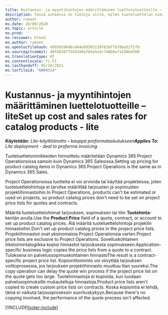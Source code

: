 ```yaml
---
title: Kustannus- ja myyntihintojen määrittäminen luettelotuotteille – lite
description: Tässä aiheessa on tietoja siitä, miten tuoteluettelon nimikkeiden kustannus- ja myyntihinnat määritetään.
author: rumant
ms.date: 10/09/2020
ms.topic: article
ms.prod: ''
ms.reviewer: kfend
ms.author: rumant
ms.openlocfilehash: 4995859696c844e99593139f63dffbf86a52f2f0
ms.sourcegitcommit: 40f68387f594180af64a5e5c748b6efa188bd300
ms.translationtype: HT
ms.contentlocale: fi-FI
ms.lasthandoff: 05/10/2021
ms.locfileid: "6004314"
---
```

# <a name="set-up-cost-and-sales-rates-for-catalog-products---lite"></a><span data-ttu-id="8cb58-103">Kustannus- ja myyntihintojen määrittäminen luettelotuotteille – lite</span><span class="sxs-lookup"><span data-stu-id="8cb58-103">Set up cost and sales rates for catalog products - lite</span></span>

<span data-ttu-id="8cb58-104">_**Käytetään:** Lite-käyttöönotto – kauppa proformalaskutukseen_</span><span class="sxs-lookup"><span data-stu-id="8cb58-104">_**Applies To:** Lite deployment - deal to proforma invoicing_</span></span>


<span data-ttu-id="8cb58-105">Tuoteluettelonimikkeiden hinnoittelu määritetään Dynamics 365 Project Operationsissa samoin kuin Dynamics 365 Salesissa.</span><span class="sxs-lookup"><span data-stu-id="8cb58-105">Setting up pricing for product catalog items in Dynamics 365 Project Operations is the same as in Dynamics 365 Sales.</span></span>

<span data-ttu-id="8cb58-106">Project Operationsissa tuotteita ei voi arvioida tai käyttää projekteissa, joten tuoteluettelohintoja ei tarvitse määrittää tarjousten ja sopimusten projektihinnastoihin.</span><span class="sxs-lookup"><span data-stu-id="8cb58-106">In Project Operations, products can't be estimated or used on projects, so product catalog prices don't need to be set on project price lists for quotes and contracts.</span></span>

<span data-ttu-id="8cb58-107">Määritä tuoteluettelohinnat tarjouksen, sopimuksen tai tilin **Tuotehinta**-kentän avulla.</span><span class="sxs-lookup"><span data-stu-id="8cb58-107">Use the **Product Price** field of a quote, contract, or account to set up product catalog prices.</span></span> <span data-ttu-id="8cb58-108">Älä määritä tuoteluettelohintoja projektin hinnastoihin.</span><span class="sxs-lookup"><span data-stu-id="8cb58-108">Don't set up product catalog prices in the project price lists.</span></span> <span data-ttu-id="8cb58-109">Projektihinnastot ovat yksinomaisia Project Operationsia varten.</span><span class="sxs-lookup"><span data-stu-id="8cb58-109">Project price lists are exclusive to Project Operations.</span></span> <span data-ttu-id="8cb58-110">Sovelluskohtainen liiketoimintalogiikka kopioi hinnastot tarjouksesta sopimukseen.</span><span class="sxs-lookup"><span data-stu-id="8cb58-110">Application-specific business logic copies the price lists from a quote to a contract.</span></span> <span data-ttu-id="8cb58-111">Tuloksena on palvelussopimuskohtainen hinnasto</span><span class="sxs-lookup"><span data-stu-id="8cb58-111">The result is a contract-specific project price list.</span></span> <span data-ttu-id="8cb58-112">Kopiointitoiminto voi viivyttää tarjouksen voittoprosessia, jos tarjouksen projektihinnasto muuttuu liian suureksi.</span><span class="sxs-lookup"><span data-stu-id="8cb58-112">The copy operation can delay the quote win process if the project price list on the quote gets too large.</span></span> <span data-ttu-id="8cb58-113">Tuotehinnastoja ei kopioida, kun luodaan palvelusopimuksille mukautettuja hinnastoja.</span><span class="sxs-lookup"><span data-stu-id="8cb58-113">Product price lists aren't copied to create custom price lists on contracts.</span></span> <span data-ttu-id="8cb58-114">Koska kopiointia ei tehdä, tämä ei vaikuta tarjousprosessin suorituskykyyn.</span><span class="sxs-lookup"><span data-stu-id="8cb58-114">Because there's no copying involved, the performance of the quote process isn't affected.</span></span>


[!INCLUDE[footer-include](../../includes/footer-banner.md)]